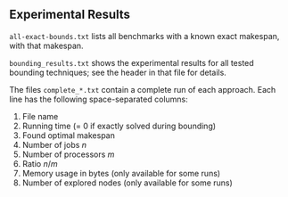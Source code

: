 
## Experimental Results

`all-exact-bounds.txt` lists all benchmarks with a known exact makespan, with that makespan.

`bounding_results.txt` shows the experimental results for all tested bounding techniques; see the header in that file for details.

The files `complete_*.txt` contain a complete run of each approach. Each line has the following space-separated columns:

1. File name
2. Running time (= 0 if exactly solved during bounding)
3. Found optimal makespan
4. Number of jobs $n$
5. Number of processors $m$
6. Ratio $n/m$
7. Memory usage in bytes (only available for some runs)
8. Number of explored nodes (only available for some runs)
